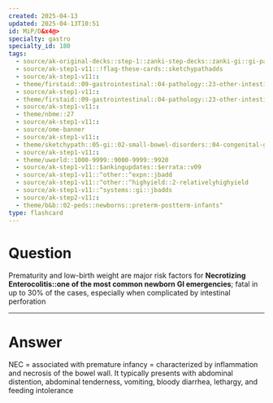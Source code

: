 ```yaml
---
created: 2025-04-13
updated: 2025-04-13T10:51
id: MiP/D&x4@>
specialty: gastro
specialty_id: 180
tags:
  - source/ak-original-decks::step-1::zanki-step-decks::zanki-gi::gi-pathology
  - source/ak-step1-v11::!flag-these-cards::sketchypathadds
  - source/ak-step1-v11::
  - theme/firstaid::09-gastrointestinal::04-pathology::23-other-intestinal-disorders
  - source/ak-step1-v11::
  - theme/firstaid::09-gastrointestinal::04-pathology::23-other-intestinal-disorders::necrotizing-enterocolitis
  - source/ak-step1-v11::
  - theme/nbme::27
  - source/ak-step1-v11::
  - source/ome-banner
  - source/ak-step1-v11::
  - theme/sketchypath::05-gi::02-small-bowel-disorders::04-congenital-gi-disorders
  - source/ak-step1-v11::
  - theme/uworld::1000-9999::9000-9999::9920
  - source/ak-step1-v11::$ankingupdates::$errata::v09
  - source/ak-step1-v11::^other::^expn::jbadd
  - source/ak-step1-v11::^other::^highyield::2-relativelyhighyield
  - source/ak-step1-v11::^systems::gi::jbadds
  - source/ak-step2-v11::
  - theme/b&b::02-peds::newborns::preterm-postterm-infants"
type: flashcard
---
```


# Question
Prematurity and low-birth weight are major risk factors for **Necrotizing Enterocolitis::one of the most common newborn GI emergencies**; fatal in up to 30% of the cases, especially when complicated by intestinal perforation

---

# Answer
NEC = associated with premature infancy = characterized by inflammation and necrosis of the bowel wall.  It typically presents with abdominal distention, abdominal tenderness, vomiting, bloody diarrhea, lethargy, and feeding intolerance